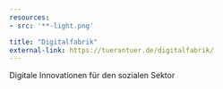 ```yaml
---
resources:
- src: '**-light.png'

title: "Digitalfabrik"
external-link: https://tuerantuer.de/digitalfabrik/
---
```


Digitale Innovationen für den sozialen Sektor


